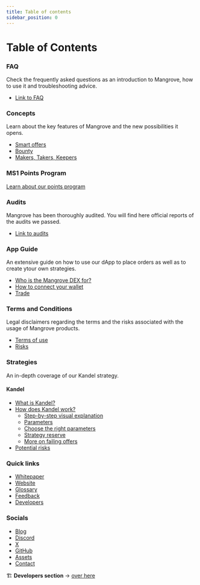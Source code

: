 ```yaml
---
title: Table of contents
sidebar_position: 0
---
```


# Table of Contents

### FAQ
Check the frequently asked questions as an introduction to Mangrove, how to use it  and troubleshooting advice.

* [Link to FAQ](./FAQ/README.md)

### Concepts

Learn about the key features of Mangrove and the new possibilities it opens.

* [Smart offers](./high-level/concepts/smart-offers.md)
* [Bounty](./high-level/concepts/bounty.md)
* [Makers, Takers, Keepers](./high-level/concepts/makers-takers-keepers/README.md)

### MS1 Points Program
[Learn about our points program](./points/README.md)

### Audits

Mangrove has been thoroughly audited. You will find here official reports of the audits we passed.

* [Link to audits](./audits.md)

### App Guide

An extensive guide on how to use our dApp to place orders as well as to create ytour own strategies.

* [Who is the Mangrove DEX for?](./web-app/README.md)
* [How to connect your wallet](./web-app/how-to-connect-wallet/how-to-connect-wallet.md)
* [Trade](./web-app/trade/trade.md)

### Terms and Conditions

Legal disclaimers regarding the terms and the risks associated with the usage of Mangrove products.

* [Terms of use](https://www.mangrove.exchange/terms-of-use)
* [Risks](./kandel/potential-risks/potential-risks.md)

### Strategies

An in-depth coverage of our Kandel strategy.

#### Kandel

* [What is Kandel?](./kandel/README.md)
* [How does Kandel work?](./kandel/how-does-kandel-work/how-does-kandel-work.md)
    * [Step-by-step visual explanation](./kandel/how-does-kandel-work/step-by-step-visual-explanation.md)
    * [Parameters](./kandel/how-does-kandel-work/parameters.md)
    * [Choose the right parameters](./kandel/how-does-kandel-work/choosing-parameters.md)
    * [Strategy reserve](./kandel/how-does-kandel-work/strategy-reserve.md)
    * [More on failing offers](./kandel/how-does-kandel-work/more-on-failing-offers.md)
* [Potential risks](./kandel/potential-risks/potential-risks.md)

### Quick links

* [Whitepaper](https://bafybeig62o75bfxssic66w2zwerbo6ezlhb33vsg5idr4uprckn2dxrucy.ipfs.dweb.link/)
* [Website](https://mangrove.exchange/)
* [Glossary](../developers/glossary.md)
* [Feedback](https://tally.so/r/w54D5Q)
* [Developers](../developers/README.md)

### Socials

* [Blog](https://blog.mangrove.exchange/)
* [Discord](https://discord.gg/rk9Qthz5YE)
* [X](https://twitter.com/MangroveDAO)
* [GitHub](https://github.com/mangrovedao)
* [Assets](https://www.mangrove.exchange/brand-assets)
* [Contact](https://docs.google.com/forms/d/e/1FAIpQLSewVLx1AcOwK0DOvMOCIb7hSEfHGwMzB0P4yeH-Aeq65ctlKg/viewform)

🏗️ **Developers section** → [over here](../developers/README.md)